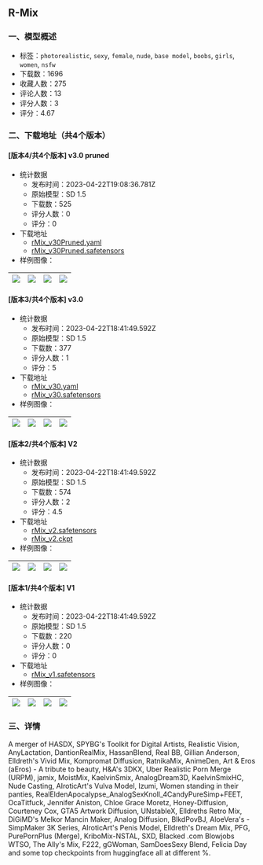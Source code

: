 ## R-Mix
### 一、模型概述

- 标签：`photorealistic`, `sexy`, `female`, `nude`, `base model`, `boobs`, `girls`, `women`, `nsfw`
- 下载数：1696
- 收藏人数：275
- 评论人数：13
- 评分人数：3
- 评分：4.67

### 二、下载地址（共4个版本）

#### [版本4/共4个版本] v3.0 pruned

- 统计数据
  - 发布时间：2023-04-22T19:08:36.781Z
  - 原始模型：SD 1.5
  - 下载数：525
  - 评分人数：0
  - 评分：0
- 下载地址
  - [rMix_v30Pruned.yaml](https://civitai.com/api/download/models/52656?type=Config&format=Other)
  - [rMix_v30Pruned.safetensors](https://civitai.com/api/download/models/52656)
- 样例图像：

| <img src="https://image.civitai.com/xG1nkqKTMzGDvpLrqFT7WA/4f480a51-8c0b-4ad3-57e6-05359fccc000/width=450/567838.jpeg" /> | <img src="https://image.civitai.com/xG1nkqKTMzGDvpLrqFT7WA/dad2e18a-c72d-48a2-abc8-c4b52ec18300/width=450/567839.jpeg" /> | <img src="https://image.civitai.com/xG1nkqKTMzGDvpLrqFT7WA/5c6e3275-c31e-432f-7f62-49c36f451300/width=450/567840.jpeg" /> | <img src="https://image.civitai.com/xG1nkqKTMzGDvpLrqFT7WA/21d33e9c-1d96-4b28-d5a9-6816cf99d600/width=450/567841.jpeg" /> |
| ---- | ---- | ---- | ---- |

#### [版本3/共4个版本] v3.0

- 统计数据
  - 发布时间：2023-04-22T18:41:49.592Z
  - 原始模型：SD 1.5
  - 下载数：377
  - 评分人数：1
  - 评分：5
- 下载地址
  - [rMix_v30.yaml](https://civitai.com/api/download/models/52085?type=Config&format=Other)
  - [rMix_v30.safetensors](https://civitai.com/api/download/models/52085)
- 样例图像：

| <img src="https://image.civitai.com/xG1nkqKTMzGDvpLrqFT7WA/46bdcb6e-230a-4e47-0869-7a339200cf00/width=450/561398.jpeg" /> | <img src="https://image.civitai.com/xG1nkqKTMzGDvpLrqFT7WA/0a9cde7e-a3bf-47a0-0fee-5363b5a3ed00/width=450/561399.jpeg" /> | <img src="https://image.civitai.com/xG1nkqKTMzGDvpLrqFT7WA/0fcc19e4-ee19-422b-febf-60abb95f1600/width=450/561396.jpeg" /> | <img src="https://image.civitai.com/xG1nkqKTMzGDvpLrqFT7WA/d2bf7301-3232-42f7-034f-20ffdaa0e700/width=450/561397.jpeg" /> |
| ---- | ---- | ---- | ---- |

#### [版本2/共4个版本] V2

- 统计数据
  - 发布时间：2023-04-22T18:41:49.592Z
  - 原始模型：SD 1.5
  - 下载数：574
  - 评分人数：2
  - 评分：4.5
- 下载地址
  - [rMix_v2.safetensors](https://civitai.com/api/download/models/4910)
  - [rMix_v2.ckpt](https://civitai.com/api/download/models/4910?type=Model&format=PickleTensor&size=full&fp=fp16)
- 样例图像：

| <img src="https://image.civitai.com/xG1nkqKTMzGDvpLrqFT7WA/b3a3a30f-52a3-41cf-5642-178957aefa00/width=450/35309.jpeg" /> | <img src="https://image.civitai.com/xG1nkqKTMzGDvpLrqFT7WA/7067dea4-adeb-4fce-2aa1-5b417d8af900/width=450/35308.jpeg" /> | <img src="https://image.civitai.com/xG1nkqKTMzGDvpLrqFT7WA/62938db2-02af-4222-e6a1-942bb58e4f00/width=450/35307.jpeg" /> | <img src="https://image.civitai.com/xG1nkqKTMzGDvpLrqFT7WA/f5b17244-1362-4551-43a8-e86db4668700/width=450/35306.jpeg" /> |
| ---- | ---- | ---- | ---- |

#### [版本1/共4个版本] V1

- 统计数据
  - 发布时间：2023-04-22T18:41:49.592Z
  - 原始模型：SD 1.5
  - 下载数：220
  - 评分人数：0
  - 评分：0
- 下载地址
  - [rMix_v1.safetensors](https://civitai.com/api/download/models/1648)
- 样例图像：

| <img src="https://image.civitai.com/xG1nkqKTMzGDvpLrqFT7WA/f9a9f5d4-63a8-4c27-c011-a6ee06aac500/width=450/15147.jpeg" /> | <img src="https://image.civitai.com/xG1nkqKTMzGDvpLrqFT7WA/cc71e9e4-e9c1-4f4d-0bd2-724cf2c75300/width=450/15146.jpeg" /> | <img src="https://image.civitai.com/xG1nkqKTMzGDvpLrqFT7WA/e98bd106-f947-4cf3-4e1a-d554a611c000/width=450/15145.jpeg" /> | <img src="https://image.civitai.com/xG1nkqKTMzGDvpLrqFT7WA/bac53cb6-ce37-43e5-804a-881ccbbab800/width=450/15144.jpeg" /> |
| ---- | ---- | ---- | ---- |


### 三、详情
<p>A merger of HASDX, SPYBG's Toolkit for Digital Artists, Realistic Vision, AnyLactation, DantionRealMix, HassanBlend, Real BB, Gillian Anderson, Elldreth's Vivid Mix, Kompromat Diffusion, RatnikaMix, AnimeDen, Art &amp; Eros (aEros) - A tribute to beauty, H&amp;A's 3DKX, Uber Realistic Porn Merge (URPM), jamix, MoistMix, KaelvinSmix, AnalogDream3D, KaelvinSmixHC, Nude Casting, AIroticArt's Vulva Model, Izumi, Women standing in their panties, RealEldenApocalypse_AnalogSexKnoll_4CandyPureSimp+FEET, OcaTitfuck, Jennifer Aniston, Chloe Grace Moretz, Honey-Diffusion, Courteney Cox, GTA5 Artwork Diffusion, UNstableX, Elldreths Retro Mix, DiGiMD's Melkor Mancin Maker, Analog Diffusion, BlkdPovBJ, AloeVera's - SimpMaker 3K Series, AIroticArt's Penis Model, Elldreth's Dream Mix, PFG, PurePornPlus (Merge), KriboMix-NSTAL, SXD, Blacked .com Blowjobs WTSO, The Ally's Mix, F222, gGWoman, SamDoesSexy Blend, Felicia Day and some top checkpoints from huggingface all at different %.</p>